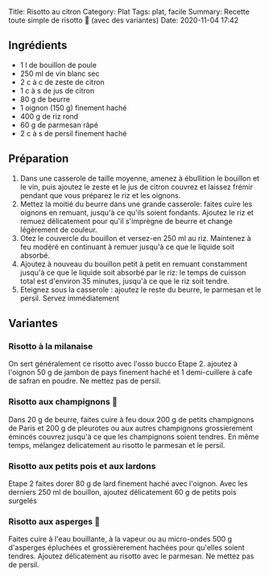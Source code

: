 Title: Risotto au citron
Category: Plat
Tags: plat, facile
Summary: Recette toute simple de risotto 🍋 (avec des variantes)
Date:  2020-11-04 17:42

## Ingrédients
- 1 l de bouillon de poule
- 250 ml de vin blanc sec
- 2 c à c de zeste de citron
- 1 c à s de jus de citron
- 80 g de beurre
- 1 oignon (150 g) finement haché
- 400 g de riz rond
- 60 g de parmesan râpé
- 2 c à  s de persil finement haché

## Préparation
1. Dans une casserole de taille moyenne, amenez à ébullition le bouillon et le vin, puis ajoutez le zeste et le jus de citron couvrez et laissez frémir pendant que vous préparez le riz et les oignons.
2. Mettez la moitié du beurre dans une grande casserole: faites cuire les oignons en remuant, jusqu'à ce qu'ils soient fondants. Ajoutez le riz et remuez délicatement pour qu'il s'imprègne de beurre et change légèrement de couleur. 
3. Otez le couvercle du bouillon et versez-en 250 ml au riz. Maintenez à feu modéré en continuant à remuer jusqu'à ce que le liquide soit absorbé.
4. Ajoutez à nouveau du bouillon petit à petit en remuant constamment jusqu'à ce que le liquide soit absorbé par le riz: le temps de cuisson total est d'environ 35 minutes, jusqu'à ce que le riz soit tendre.
5. Eteignez sous la casserole : ajoutez le reste du beurre, le parmesan et le persil. Servez immédiatement

## Variantes
### Risotto à la milanaise

On sert généralement ce risotto avec l'osso bucco
Etape 2. ajoutez à l'oignon 50 g de jambon de pays finement haché et 1 demi-cuillere à cafe de safran en poudre. Ne mettez pas de persil.

### Risotto aux champignons 🍄

Dans 20 g de beurre, faites cuire à feu doux 200 g de petits champignons de Paris et 200 g de pleurotes ou aux autres champignons grossierement émincés couvrez jusqu'à ce que les champignons soient tendres. En même temps, mélangez delicatement au risotto le parmesan et le persil.

### Risotto aux petits pois et aux lardons

Etape 2 faites dorer 80 g de lard finement haché avec l'oignon. Avec les derniers 250 ml de bouillon, ajoutez délicatement 60 g de petits pois surgelés

### Risotto aux asperges 🥬

Faites cuire à l'eau bouillante, à la vapeur ou au micro-ondes 500 g d'asperges épluchées et grossièrerement hachées pour qu'elles soient tendres. Ajoutez délicatement au risotto avec le parmesan. Ne mettez pas de persil.